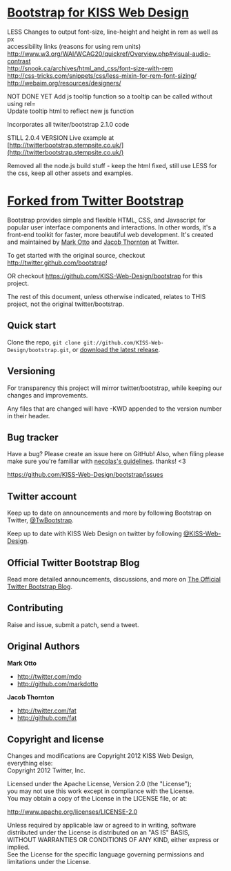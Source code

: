 [Bootstrap for KISS Web Design](https://github.com/KISS-Web-Design/bootstrap)
=============================
  
LESS Changes to output font-size, line-height and height in rem as well as px  
accessibility links (reasons for using rem units)  
http://www.w3.org/WAI/WCAG20/quickref/Overview.php#visual-audio-contrast  
http://snook.ca/archives/html_and_css/font-size-with-rem  
http://css-tricks.com/snippets/css/less-mixin-for-rem-font-sizing/  
http://webaim.org/resources/designers/  
  
NOT DONE YET
Add js tooltip function so a tooltip can be called without using rel=  
Update tooltip html to reflect new js function  

Incorporates all twiter/bootstrap 2.1.0 code

STILL 2.0.4 VERSION
Live example at [http://twitterbootstrap.stempsite.co.uk/](http://twitterbootstrap.stempsite.co.uk/)  
  
Removed all the node.js build stuff - keep the html fixed, still use LESS for the css, keep all other assets and examples.  
  
[Forked from Twitter Bootstrap](http://twitter.github.com/bootstrap)  
=============================  
  
Bootstrap provides simple and flexible HTML, CSS, and Javascript for popular user interface components and interactions. In other words, it's a front-end toolkit for faster, more beautiful web development. It's created and maintained by [Mark Otto](http://twitter.com/mdo) and [Jacob Thornton](http://twitter.com/fat) at Twitter.  
  
To get started with the original source, checkout http://twitter.github.com/bootstrap!  
  
OR checkout https://github.com/KISS-Web-Design/bootstrap for this project.  
  
The rest of this document, unless otherwise indicated, relates to THIS project, not the original twitter/bootstrap.  
  
  
Quick start  
-----------  
  
Clone the repo, `git clone git://github.com/KISS-Web-Design/bootstrap.git`, or [download the latest release](https://github.com/KISS-Web-Design/bootstrap/zipball/master).
  
  
  
Versioning  
----------  
  
For transparency this project will mirror twitter/bootstrap, while keeping our changes and improvements.    
  
Any files that are changed will have -KWD appended to the version number in their header.  
  
  
Bug tracker  
-----------  
  
Have a bug? Please create an issue here on GitHub! Also, when filing please make sure you're familiar with [necolas's guidelines](https://github.com/necolas/issue-guidelines). thanks! <3  
  
https://github.com/KISS-Web-Design/bootstrap/issues  
  
  
  
Twitter account  
---------------  
  
Keep up to date on announcements and more by following Bootstrap on Twitter, [@TwBootstrap](http://twitter.com/TwBootstrap).  
  
Keep up to date with KISS Web Design on twitter by following [@KISS-Web-Design](http://twitter.com/KISS-Web-Design).  
  
  
  
Official Twitter Bootstrap Blog
-------------------------------
  
Read more detailed announcements, discussions, and more on [The Official Twitter Bootstrap Blog](http://blog.getbootstrap.com).  
  
  
Contributing  
------------  
  
Raise and issue, submit a patch, send a tweet.    
  
Original Authors  
----------------  
  
**Mark Otto**  
  
+ http://twitter.com/mdo  
+ http://github.com/markdotto  
  
**Jacob Thornton**  
  
+ http://twitter.com/fat  
+ http://github.com/fat  
  
  
  
Copyright and license  
---------------------  
  
Changes and modifications are Copyright 2012 KISS Web Design, everything else:  
Copyright 2012 Twitter, Inc.  
  
Licensed under the Apache License, Version 2.0 (the "License");  
you may not use this work except in compliance with the License.  
You may obtain a copy of the License in the LICENSE file, or at:  
  
   http://www.apache.org/licenses/LICENSE-2.0  
  
Unless required by applicable law or agreed to in writing, software  
distributed under the License is distributed on an "AS IS" BASIS,  
WITHOUT WARRANTIES OR CONDITIONS OF ANY KIND, either express or implied.  
See the License for the specific language governing permissions and  
limitations under the License.  